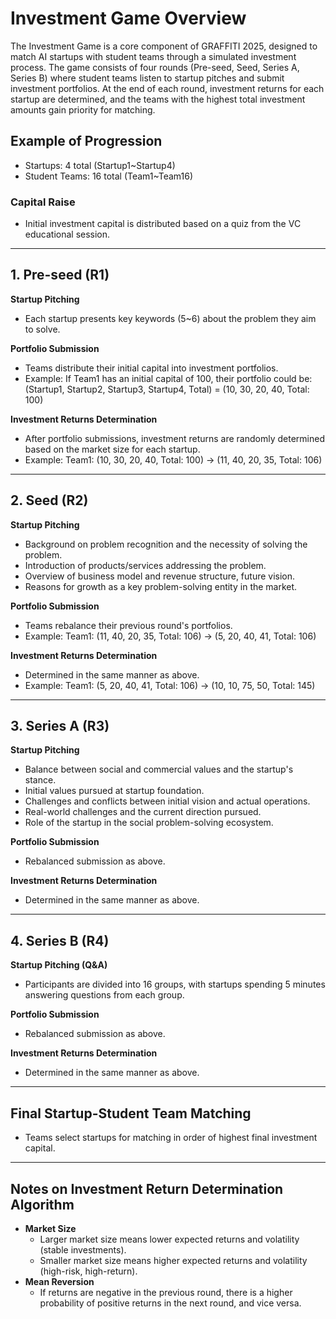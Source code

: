 # Investment Game Overview

The Investment Game is a core component of GRAFFITI 2025, designed to match AI startups with student teams through a simulated investment process. The game consists of four rounds (Pre-seed, Seed, Series A, Series B) where student teams listen to startup pitches and submit investment portfolios. At the end of each round, investment returns for each startup are determined, and the teams with the highest total investment amounts gain priority for matching.

## Example of Progression

- Startups: 4 total (Startup1~Startup4)
- Student Teams: 16 total (Team1~Team16)

### Capital Raise

- Initial investment capital is distributed based on a quiz from the VC educational session.

---

## 1. Pre-seed (R1)

**Startup Pitching**
- Each startup presents key keywords (5~6) about the problem they aim to solve.

**Portfolio Submission**
- Teams distribute their initial capital into investment portfolios.
- Example: If Team1 has an initial capital of 100, their portfolio could be: (Startup1, Startup2, Startup3, Startup4, Total) = (10, 30, 20, 40, Total: 100)

**Investment Returns Determination**
- After portfolio submissions, investment returns are randomly determined based on the market size for each startup.
- Example: Team1: (10, 30, 20, 40, Total: 100) → (11, 40, 20, 35, Total: 106)

---

## 2. Seed (R2)

**Startup Pitching**
- Background on problem recognition and the necessity of solving the problem.
- Introduction of products/services addressing the problem.
- Overview of business model and revenue structure, future vision.
- Reasons for growth as a key problem-solving entity in the market.

**Portfolio Submission**
- Teams rebalance their previous round's portfolios.
- Example: Team1: (11, 40, 20, 35, Total: 106) → (5, 20, 40, 41, Total: 106)

**Investment Returns Determination**
- Determined in the same manner as above.
- Example: Team1: (5, 20, 40, 41, Total: 106) → (10, 10, 75, 50, Total: 145)

---

## 3. Series A (R3)

**Startup Pitching**
- Balance between social and commercial values and the startup's stance.
- Initial values pursued at startup foundation.
- Challenges and conflicts between initial vision and actual operations.
- Real-world challenges and the current direction pursued.
- Role of the startup in the social problem-solving ecosystem.

**Portfolio Submission**
- Rebalanced submission as above.

**Investment Returns Determination**
- Determined in the same manner as above.

---

## 4. Series B (R4)

**Startup Pitching (Q&A)**
- Participants are divided into 16 groups, with startups spending 5 minutes answering questions from each group.

**Portfolio Submission**
- Rebalanced submission as above.

**Investment Returns Determination**
- Determined in the same manner as above.

---

## Final Startup-Student Team Matching

- Teams select startups for matching in order of highest final investment capital.

---

## Notes on Investment Return Determination Algorithm

- **Market Size**
    - Larger market size means lower expected returns and volatility (stable investments).
    - Smaller market size means higher expected returns and volatility (high-risk, high-return).
- **Mean Reversion**
    - If returns are negative in the previous round, there is a higher probability of positive returns in the next round, and vice versa.
